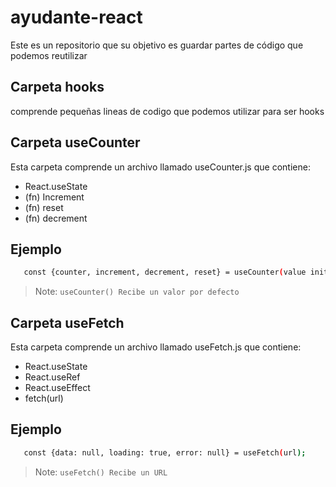 # ayudante-react
Este es un repositorio que su objetivo es guardar partes de código que podemos reutilizar 

## Carpeta hooks
comprende pequeñas lineas de codigo que podemos utilizar para ser hooks

## Carpeta useCounter
Esta carpeta comprende un archivo llamado useCounter.js que contiene:
- React.useState
- (fn) Increment
- (fn) reset
- (fn) decrement
## Ejemplo
```sh
   const {counter, increment, decrement, reset} = useCounter(value initial);
```
> Note: `useCounter() Recibe un valor por defecto`

## Carpeta useFetch
Esta carpeta comprende un archivo llamado useFetch.js que contiene:
- React.useState
- React.useRef
- React.useEffect
- fetch(url)
## Ejemplo
```sh
   const {data: null, loading: true, error: null} = useFetch(url);
```
> Note: `useFetch() Recibe un URL`
